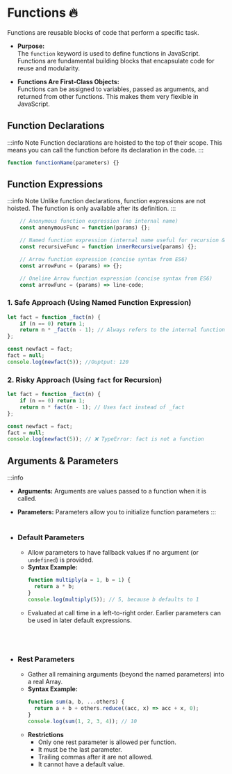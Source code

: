 # Functions 🔥

Functions are reusable blocks of code that perform a specific task.
- **Purpose:**  
  The `function` keyword is used to define functions in JavaScript. Functions are fundamental building blocks that encapsulate code for reuse and modularity.

- **Functions Are First-Class Objects:**  
  Functions can be assigned to variables, passed as arguments, and returned from other functions. This makes them very flexible in JavaScript.

## Function Declarations

:::info Note
Function declarations are hoisted to the top of their scope. This means you can call the function before its declaration in the code.
:::
 
```js
function functionName(parameters) {}
```

## Function Expressions
:::info Note
Unlike function declarations, function expressions are not hoisted. The function is only available after its definition.
:::

```js
    // Anonymous function expression (no internal name)
    const anonymousFunc = function(params) {};

    // Named function expression (internal name useful for recursion & debugging)
    const recursiveFunc = function innerRecursive(params) {};

    // Arrow function expression (concise syntax from ES6)
    const arrowFunc = (params) => {};

    // Oneline Arrow function expression (concise syntax from ES6)
    const arrowFunc = (params) => line-code;
```

### 1. Safe Approach (Using Named Function Expression)
```javascript
let fact = function _fact(n) {
    if (n == 0) return 1;
    return n * _fact(n - 1); // Always refers to the internal function
};

const newfact = fact;
fact = null;
console.log(newfact(5)); //Ouptput: 120
```

### 2. Risky Approach (Using `fact` for Recursion)
```javascript
let fact = function _fact(n) {
    if (n == 0) return 1;
    return n * fact(n - 1); // Uses fact instead of _fact
};

const newfact = fact;
fact = null;
console.log(newfact(5)); // ❌ TypeError: fact is not a function
```

## Arguments & Parameters

:::info
- **Arguments:** Arguments are values passed to a function when it is called.
- **Parameters:**  Parameters allow you to initialize function parameters
:::
<br> </br>

- ### Default Parameters
  - Allow parameters to have fallback values if no argument (or `undefined`) is provided.
  - **Syntax Example:**
    ```js
    function multiply(a = 1, b = 1) {
      return a * b;
    }
    console.log(multiply(5)); // 5, because b defaults to 1
    ```
  - Evaluated at call time in a left-to-right order. Earlier parameters can be used in later default expressions.

<br> </br>

- ### Rest Parameters
  - Gather all remaining arguments (beyond the named parameters) into a real Array.
  - **Syntax Example:**
    ```js
    function sum(a, b, ...others) {
      return a + b + others.reduce((acc, x) => acc + x, 0);
    }
    console.log(sum(1, 2, 3, 4)); // 10
    ```
  -  **Restrictions**
      - Only one rest parameter is allowed per function.
      - It must be the last parameter.
      - Trailing commas after it are not allowed.
      - It cannot have a default value.
